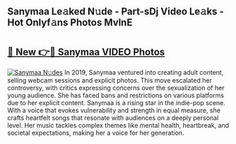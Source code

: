 ## Sanymaa Le𝚊ked N𝚞de - Part-sDj Video Le𝚊ks - Hot Onlyf𝚊ns Photos MvlnE

# <h2><a href="http://ac20047.deff.icu/?id=Sanymaa">🔗 New 👉🔴 Sanymaa VIDEO Photos</a></h2>

[![Sanymaa N𝚞des](https://i.imgur.com/rIISA9y.gif)](http://ac20047.deff.icu/?id=Sanymaa)
In 2019, Sanymaa ventured into creating adult content, selling webcam sessions and explicit photos. This move escalated her controversy, with critics expressing concerns over the sexualization of her young audience. She has faced bans and restrictions on various platforms due to her explicit content. Sanymaa is a rising star in the indie-pop scene. With a voice that evokes vulnerability and strength in equal measure, she crafts heartfelt songs that resonate with audiences on a deeply personal level. Her music tackles complex themes like mental health, heartbreak, and societal expectations, making her a voice for her generation.
